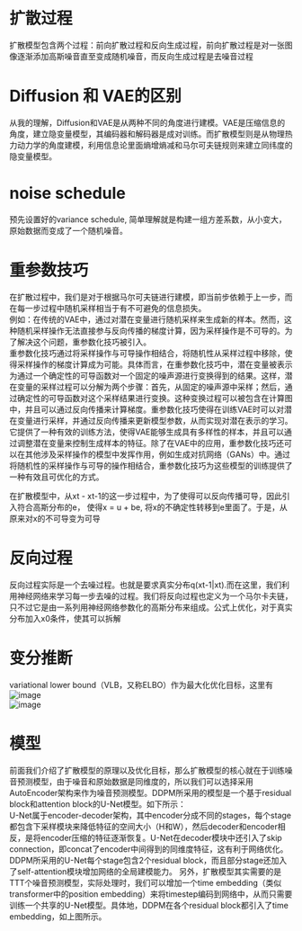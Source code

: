 # 扩散过程  
扩散模型包含两个过程：前向扩散过程和反向生成过程，前向扩散过程是对一张图像逐渐添加高斯噪音直至变成随机噪音，而反向生成过程是去噪音过程  
# Diffusion 和 VAE的区别  
从我的理解，Diffusion和VAE是从两种不同的角度进行建模。VAE是压缩信息的角度，建立隐变量模型，其编码器和解码器是成对训练。而扩散模型则是从物理热力动力学的角度建模，利用信息论里面熵增熵减和马尔可夫链规则来建立同纬度的隐变量模型。  
# noise schedule  
预先设置好的variance schedule, 简单理解就是构建一组方差系数，从小变大，原始数据而变成了一个随机噪音。  
# 重参数技巧
在扩散过程中，我们是对于根据马尔可夫链进行建模，即当前步依赖于上一步，而在每一步过程中随机采样相当于有不可避免的信息损失。  
例如：在传统的VAE中，通过对潜在变量进行随机采样来生成新的样本。然而，这种随机采样操作无法直接参与反向传播的梯度计算，因为采样操作是不可导的。为了解决这个问题，重参数化技巧被引入。  
重参数化技巧通过将采样操作与可导操作相结合，将随机性从采样过程中移除，使得采样操作的梯度计算成为可能。具体而言，在重参数化技巧中，潜在变量被表示为通过一个确定性的可导函数对一个固定的噪声源进行变换得到的结果。这样，潜在变量的采样过程可以分解为两个步骤：首先，从固定的噪声源中采样；然后，通过确定性的可导函数对这个采样结果进行变换。这种变换过程可以被包含在计算图中，并且可以通过反向传播来计算梯度。重参数化技巧使得在训练VAE时可以对潜在变量进行采样，并通过反向传播来更新模型参数，从而实现对潜在表示的学习。它提供了一种有效的训练方法，使得VAE能够生成具有多样性的样本，并且可以通过调整潜在变量来控制生成样本的特征。除了在VAE中的应用，重参数化技巧还可以在其他涉及采样操作的模型中发挥作用，例如生成对抗网络（GANs）中。通过将随机性的采样操作与可导的操作相结合，重参数化技巧为这些模型的训练提供了一种有效且可优化的方式。  

在扩散模型中，从xt - xt-1的这一步过程中，为了使得可以反向传播可导，因此引入符合高斯分布的e， 使得x = u + be, 将x的不确定性转移到e里面了。于是，从原来对x的不可导变为可导

# 反向过程  
反向过程实际是一个去噪过程。也就是要求真实分布q(xt-1|xt).而在这里，我们利用神经网络来学习每一步去噪的过程。我们将反向过程也定义为一个马尔卡夫链，只不过它是由一系列用神经网络参数化的高斯分布来组成。公式上优化，对于真实分布加入x0条件，使其可以拆解  
# 变分推断  
variational lower bound（VLB，又称ELBO）作为最大化优化目标，这里有
![image](https://github.com/Hlufies/Algorithm_Learning/assets/130231524/f0ac6f74-ee5e-409b-94a9-49b0ee16c52f)  
![image](https://github.com/Hlufies/Algorithm_Learning/assets/130231524/f529e91e-a2a5-4cdd-be2a-487e04b0383a)  

# 模型  
前面我们介绍了扩散模型的原理以及优化目标，那么扩散模型的核心就在于训练噪音预测模型，由于噪音和原始数据是同维度的，所以我们可以选择采用AutoEncoder架构来作为噪音预测模型。DDPM所采用的模型是一个基于residual block和attention block的U-Net模型。如下所示：  
U-Net属于encoder-decoder架构，其中encoder分成不同的stages，每个stage都包含下采样模块来降低特征的空间大小（H和W），然后decoder和encoder相反，是将encoder压缩的特征逐渐恢复。U-Net在decoder模块中还引入了skip connection，即concat了encoder中间得到的同维度特征，这有利于网络优化。DDPM所采用的U-Net每个stage包含2个residual block，而且部分stage还加入了self-attention模块增加网络的全局建模能力。 另外，扩散模型其实需要的是TTT个噪音预测模型，实际处理时，我们可以增加一个time embedding（类似transformer中的position embedding）来将timestep编码到网络中，从而只需要训练一个共享的U-Net模型。具体地，DDPM在各个residual block都引入了time embedding，如上图所示。  



